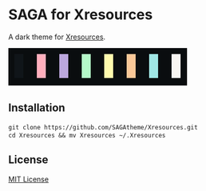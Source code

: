 # SAGA for Xresources

A dark theme for [Xresources](https://wiki.archlinux.org/title/x_resources).

![Screenshot](./screenshot.png)

## Installation
```
git clone https://github.com/SAGAtheme/Xresources.git
cd Xresources && mv Xresources ~/.Xresources
```

## License

[MIT License](./LICENSE)
